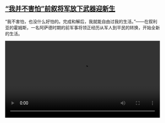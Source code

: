 <!--1735309025000-->
[“我并不害怕”前叙将军放下武器迎新生](https://www.dw.com/zh/%E2%80%9C%E6%88%91%E5%B9%B6%E4%B8%8D%E5%AE%B3%E6%80%95%E2%80%9D%E5%89%8D%E5%8F%99%E5%B0%86%E5%86%9B%E6%94%BE%E4%B8%8B%E6%AD%A6%E5%99%A8%E8%BF%8E%E6%96%B0%E7%94%9F/a-71152978)
------

<p>“我不害怕，也没什么好怕的。完成和解后，我就能自由过我的生活。”——在叙利亚的霍姆斯，一名阿萨德时期的前军事将领正经历从军人到平民的转换，开始全新的生活。</small></p><video src="https://tvdownloaddw-a.akamaihd.net/Events/mp4/vdt_zh/2024/dwvgchi241224_newschi241224_syriageneral-ltr_01icw_AVC_1280x720.mp4" controls style="width:100%"></video>
